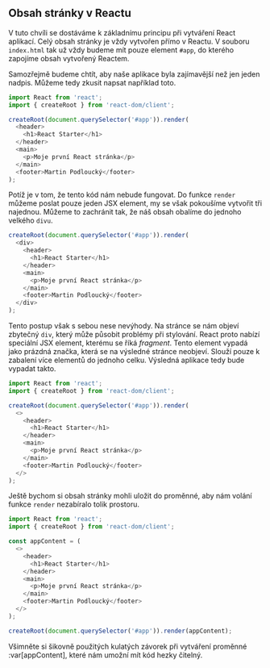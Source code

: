 ## Obsah stránky v Reactu

V tuto chvíli se dostáváme k základnímu principu při vytváření React aplikací. Celý obsah stránky je vždy vytvořen přímo v Reactu. V souboru `index.html` tak už vždy budeme mít pouze element `#app`, do kterého zapojíme obsah vytvořený Reactem.

Samozřejmě budeme chtít, aby naše aplikace byla zajímavější než jen jeden nadpis. Můžeme tedy zkusit napsat například toto.

```js
import React from 'react';
import { createRoot } from 'react-dom/client';

createRoot(document.querySelector('#app')).render(
  <header>
    <h1>React Starter</h1>
  </header>
  <main>
    <p>Moje první React stránka</p>
  </main>
  <footer>Martin Podloucký</footer>
);
```

Potíž je v tom, že tento kód nám nebude fungovat. Do funkce `render` můžeme poslat pouze jeden JSX element, my se však pokoušíme vytvořit tři najednou. Můžeme to zachránit tak, že náš obsah obalíme do jednoho velkého `divu`.

```js
createRoot(document.querySelector('#app')).render(
  <div>
    <header>
      <h1>React Starter</h1>
    </header>
    <main>
      <p>Moje první React stránka</p>
    </main>
    <footer>Martin Podloucký</footer>
  </div>
);
```

Tento postup však s sebou nese nevýhody. Na stránce se nám objeví zbytečný `div`, který může působit problémy při stylování. React proto nabízí speciální JSX element, kterému se říká _fragment_. Tento element vypadá jako prázdná značka, která se na výsledné stránce neobjeví. Slouží pouze k zabalení více elementů do jednoho celku. Výsledná aplikace tedy bude vypadat takto.

```js
import React from 'react';
import { createRoot } from 'react-dom/client';

createRoot(document.querySelector('#app')).render(
  <>
    <header>
      <h1>React Starter</h1>
    </header>
    <main>
      <p>Moje první React stránka</p>
    </main>
    <footer>Martin Podloucký</footer>
  </>
);
```

Ještě bychom si obsah stránky mohli uložit do proměnné, aby nám volání funkce `render` nezabíralo tolik prostoru.

```js
import React from 'react';
import { createRoot } from 'react-dom/client';

const appContent = (
  <>
    <header>
      <h1>React Starter</h1>
    </header>
    <main>
      <p>Moje první React stránka</p>
    </main>
    <footer>Martin Podloucký</footer>
  </>
);

createRoot(document.querySelector('#app')).render(appContent);
```

Všimněte si šikovně použitých kulatých závorek při vytváření proměnné :var[appContent], které nám umožní mít kód hezky čitelný.

